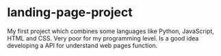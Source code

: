# landing-page-project
My first project which combines some languages like Python, JavaScript, HTML and CSS. Very poor for my programming level. 
Is a good idea developing a API for understand web pages function.